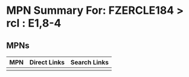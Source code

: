 



# MPN Summary For: FZERCLE184 > rcl : E1,8-4

## MPNs
  

|MPN|Direct Links|Search Links|
| :--- | :--- | :--- |
||||
